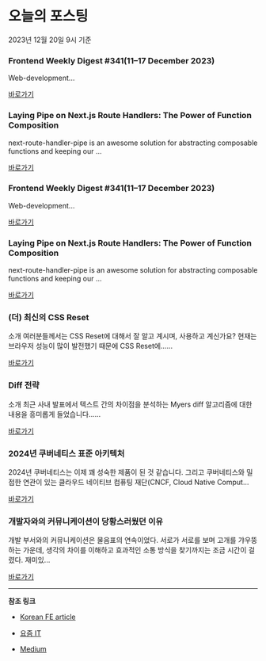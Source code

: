 # 오늘의 포스팅 
2023년 12월 20일 9시 기준 

### Frontend Weekly Digest #341(11–17 December 2023) 

 Web-development... 

 [바로가기](https://medium.com/@frontender-ua/frontend-weekly-digest-341-11-17-december-2023-3797fd6080c1?responsesOpen=true&sortBy=REVERSE_CHRON&source=topic_portal_recommended_stories---------0-84----------front_end_development----------8d463116_6599_4882_a407_2f07da2c70b7-------) 

### Laying Pipe on Next.js Route Handlers: The Power of Function Composition 

 next-route-handler-pipe is an awesome solution for abstracting composable functions and keeping our ... 

 [바로가기](https://medium.com/udacity-engineering/laying-pipe-on-next-js-route-handlers-the-power-of-function-composition-2a2b5de7f7f4?responsesOpen=true&sortBy=REVERSE_CHRON&source=topic_portal_recommended_stories---------0-84----------react----------f219a44e_b290_4c51_9bf3_a351836a85e1-------) 

### Frontend Weekly Digest #341(11–17 December 2023) 

 Web-development... 

 [바로가기](https://medium.com/@frontender-ua/frontend-weekly-digest-341-11-17-december-2023-3797fd6080c1?responsesOpen=true&sortBy=REVERSE_CHRON&source=topic_portal_recommended_stories---------0-84----------javascript----------fd941a50_f4b7_41ca_8c60_226db939ed85-------) 

### Laying Pipe on Next.js Route Handlers: The Power of Function Composition 

 next-route-handler-pipe is an awesome solution for abstracting composable functions and keeping our ... 

 [바로가기](https://medium.com/udacity-engineering/laying-pipe-on-next-js-route-handlers-the-power-of-function-composition-2a2b5de7f7f4?responsesOpen=true&sortBy=REVERSE_CHRON&source=topic_portal_recommended_stories---------0-84----------typescript----------13a511c2_8ef3_43e2_bf49_535a93ac8fdf-------) 

###  (더) 최신의 CSS Reset 

 소개 여러분들께서는 CSS Reset에 대해서 잘 알고 계시며, 사용하고 계신가요? 현재는 브라우저 성능이 많이 발전했기 때문에 CSS Reset에…... 

 [바로가기](https://kofearticle.substack.com/p/korean-fe-article-css-reset) 

###  Diff 전략 

 소개 최근 사내 발표에서 텍스트 간의 차이점을 분석하는 Myers diff 알고리즘에 대한 내용을 흥미롭게 들었습니다…... 

 [바로가기](https://kofearticle.substack.com/p/korean-fe-article-diff) 

### 2024년 쿠버네티스 표준 아키텍처 

 2024년 쿠버네티스는 이제 꽤 성숙한 제품이 된 것 같습니다. 그리고 쿠버네티스와 밀접한 연관이 있는 클라우드 네이티브 컴퓨팅 재단(CNCF, Cloud Native Comput... 

 [바로가기](https://yozm.wishket.com/magazine/detail/2371/) 

### 개발자와의 커뮤니케이션이 당황스러웠던 이유 

 개발 부서와의 커뮤니케이션은 물음표의 연속이었다. 서로가 서로를 보며 고개를 갸우뚱하는 가운데, 생각의 차이를 이해하고 효과적인 소통 방식을 찾기까지는 조금 시간이 걸렸다. 재미있... 

 [바로가기](https://yozm.wishket.com/magazine/detail/2369/) 

---

**참조 링크**

- [Korean FE article](https://kofearticle.substack.com) 

- [요즘 IT](https://yozm.wishket.com/magazine) 

- [Medium](https://medium.com) 

